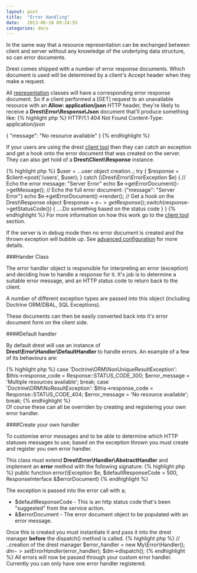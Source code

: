 ```yaml
---
layout: post
title:  "Error Handling"
date:   2013-06-18 09:24:55
categories: docs
---
```


In the same way that a resource representation can be exchanged between client and server without any knowledge of the underlying data structure, so can error documents.

Drest comes shipped with a number of error response documents. Which document is used will be determined by a client's Accept header when they make a request. 

All [representation]({{site.url}}/docs/representations/) classes will have a corresponding error response document. 
So if a client performed a \[GET\] request to an unavailable resource with an **Allow: application/json** HTTP header, they're likely to receive a **Drest\Error\Response\Json** document that'll produce something like:
{% highlight php %}
HTTP/1.1 404 Not Found
Content-Type: application/json

{
  "message": "No resource available"
}
{% endhighlight %}   

If your users are using the drest [client tool]({{site.url}}/docs/client-tool) then they can catch an exception and get a hook onto the error document that was created on the server. They can also get hold of a **Drest\Client\Response** instance. 

{% highlight php %}
$user = ...user object creation..;
try
{
    $response = $client->post('/users', $user);
} catch (\Drest\Error\ErrorException $e)
{
    // Echo the error message: "Server Error"
    echo $e->getErrorDocument()->getMessage();
    // Echo the full error document: {"message": "Server Error"}
    echo $e->getErrorDocument()->render();
    // Get a hook on the Drest\Response object
    $response = $e->getResponse();
    switch ($response->getStatusCode())
    {
       ....Do something based on the status code
    }
}
{% endhighlight %}
For more information on how this work go to the [client tool]({{site.url}}/docs/client-tool) section.

If the server is in debug mode then no error document is created and the thrown exception will bubble up. See [advanced configuration]({{site.url}}/docs/advanced-configuration/) for more details.

###Hander Class

The error handler object is responsible for interpreting an error (exception) and deciding how to handle a response for it. It's job is to determine a suitable error message, and an HTTP status code to return back to the client.

A number of different exception types are passed into this object (including Doctrine ORM/DBAL, SQL Exceptions).

These documents can then be easily converted back into it's error document form on the client side. 

####Default handler

By default drest will use an instance of **Drest\Error\Handler\DefaultHandler** to handle errors. An example of a few of its behaviours are:

{% highlight php %}
    case 'Doctrine\ORM\NonUniqueResultException':
        $this->response_code = Response::STATUS_CODE_300;
        $error_message = 'Multiple resources available';
        break;
    case 'Doctrine\ORM\NoResultException':
        $this->response_code = Response::STATUS_CODE_404;
        $error_message = 'No resource available';
        break;
{% endhighlight %}                 
Of course these can all be overriden by creating and registering your own error handler.

####Create your own handler

To customise error messages and to be able to determine which HTTP statuses messages to use; based on the exception thrown you must create and register you own error handler.  

This class must extend **Drest\Error\Handler\AbstractHandler** and implement an **error** method with the following signature:
{% highlight php %}
public function error(\Exception $e, $defaultResponseCode = 500, ResponseInterface &$errorDocument)
{% endhighlight %} 

The exception is passed into the error call with a;
- $defaultResponseCode - This is an http status code that's been "suggested" from the service action.
- &$errorDocument - The error document object to be populated with an error message. 


Once this is created you must instantiate it and pass it into the drest manager **before** the dispatch() method is called. 
{% highlight php %}
// ..creation of the drest manager
$error_handler = new My\Error\Handler();
$dm->setErrorHandler($error_handler);
$dm->dispatch();
{% endhighlight %} 
All errors will now be passed through your custom error handler. Currently you can only have one error handler registered. 
